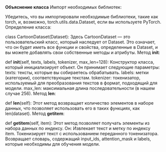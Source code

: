 **Объяснение класса**
Импорт необходимых библиотек:

Убедитесь, что вы импортировали необходимые библиотеки, такие как torch, и, возможно, torch.utils.data.Dataset, если вы используете PyTorch.
Определение класса:

class CartoonDataset(Dataset): Здесь CartoonDataset — это пользовательский класс, который наследует от Dataset. Это означает, что он будет иметь все функции и свойства, определенные в Dataset, и вы можете добавлять свои собственные методы и атрибуты.
Метод __init__:

def __init__(self, texts, labels, tokenizer, max_len=128): Конструктор класса, который инициализирует объект. Он принимает следующие параметры:
texts: тексты, которые вы собираетесь обрабатывать.
labels: метки (категории), соответствующие текстам.
tokenizer: токенизатор, используемый для преобразования текстов в формат, подходящий для модели.
max_len: максимальная длина последовательности (в нашем случае 256).
Метод __len__:

def __len__(self): Этот метод возвращает количество элементов в наборе данных, что позволяет использовать его в таких функциях, как len(dataset).
Метод __getitem__:

def __getitem__(self, item): Этот метод позволяет получать элементы из набора данных по индексу. Он:
Извлекает текст и метку по индексу item.
Токенизирует текст с использованием переданного токенизатора.
Возвращает словарь, содержащий input_ids, attention_mask и labels, которые необходимы для обучения модели.
